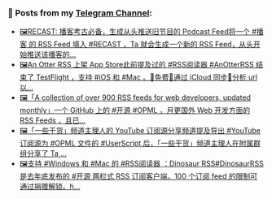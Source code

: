 ### 📰 Posts from my [Telegram Channel](https://t.me/s/aboutrss):
<!-- BLOG-POST-LIST:START -->
- [🖼RECAST: 播客考古必备，生成从头推送旧节目的 Podcast Feed将一个 #播客 的 RSS Feed 填入 #RECAST ，Ta 就会生成一个新的 RSS Feed，从头开始推送该播客的...](https://t.me/aboutrss/931)
- [🖼An Otter RSS 上架 App Store此前提及过的 #RSS阅读器 #AnOtterRSS 结束了 TestFlight ，支持 #iOS 和 #Mac 。🔸免费🔸通过 iCloud 同步🔸分析 url 以...](https://t.me/aboutrss/930)
- [🖼「A collection of over 900 RSS feeds for web developers, updated monthly」一个 GitHub 上的 #开源 #OPML ，月更国外 Web 开发方面的 RSS Feeds ，且已...](https://t.me/aboutrss/929)
- [🖼「一些干货」频道主理人的 YouTube 订阅源分享频道提及导出 #YouTube 订阅源为 #OPML 文件的 #UserScript 后，「一些干货」频道主理人在附属群组分享了 Ta ...](https://t.me/aboutrss/928)
- [🖼支持 #Windows 和 #Mac 的 #RSS阅读器 ：Dinosaur RSS#DinosaurRSS 是去年底发布的 #开源 两栏式 RSS 订阅客户端，100 个订阅 feed 的限制可通过捐赠解锁。h...](https://t.me/aboutrss/927)
<!-- BLOG-POST-LIST:END -->

<!--
**AboutRSS/AboutRSS** is a ✨ _special_ ✨ repository because its `README.md` (this file) appears on your GitHub profile.

Here are some ideas to get you started:

- 🔭 I’m currently working on ...
- 🌱 I’m currently learning ...
- 👯 I’m looking to collaborate on ...
- 🤔 I’m looking for help with ...
- 💬 Ask me about ...
- 📫 How to reach me: ...
- 😄 Pronouns: ...
- ⚡ Fun fact: ...
-->
